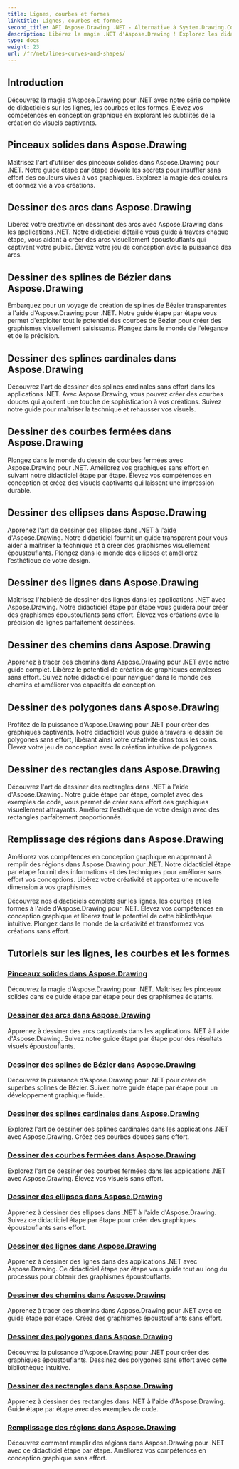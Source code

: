 ```yaml
---
title: Lignes, courbes et formes
linktitle: Lignes, courbes et formes
second_title: API Aspose.Drawing .NET - Alternative à System.Drawing.Common
description: Libérez la magie .NET d'Aspose.Drawing ! Explorez les didacticiels sur les lignes, les courbes et les formes pour des graphiques éclatants  maîtrisez les pinceaux solides, les arcs, les splines, les ellipses et bien plus encore de manière créative.
type: docs
weight: 23
url: /fr/net/lines-curves-and-shapes/
---
```


## Introduction

Découvrez la magie d'Aspose.Drawing pour .NET avec notre série complète de didacticiels sur les lignes, les courbes et les formes. Élevez vos compétences en conception graphique en explorant les subtilités de la création de visuels captivants.

## Pinceaux solides dans Aspose.Drawing
Maîtrisez l'art d'utiliser des pinceaux solides dans Aspose.Drawing pour .NET. Notre guide étape par étape dévoile les secrets pour insuffler sans effort des couleurs vives à vos graphiques. Explorez la magie des couleurs et donnez vie à vos créations.

## Dessiner des arcs dans Aspose.Drawing
Libérez votre créativité en dessinant des arcs avec Aspose.Drawing dans les applications .NET. Notre didacticiel détaillé vous guide à travers chaque étape, vous aidant à créer des arcs visuellement époustouflants qui captivent votre public. Élevez votre jeu de conception avec la puissance des arcs.

## Dessiner des splines de Bézier dans Aspose.Drawing
Embarquez pour un voyage de création de splines de Bézier transparentes à l'aide d'Aspose.Drawing pour .NET. Notre guide étape par étape vous permet d'exploiter tout le potentiel des courbes de Bézier pour créer des graphismes visuellement saisissants. Plongez dans le monde de l'élégance et de la précision.

## Dessiner des splines cardinales dans Aspose.Drawing
Découvrez l'art de dessiner des splines cardinales sans effort dans les applications .NET. Avec Aspose.Drawing, vous pouvez créer des courbes douces qui ajoutent une touche de sophistication à vos créations. Suivez notre guide pour maîtriser la technique et rehausser vos visuels.

## Dessiner des courbes fermées dans Aspose.Drawing
Plongez dans le monde du dessin de courbes fermées avec Aspose.Drawing pour .NET. Améliorez vos graphiques sans effort en suivant notre didacticiel étape par étape. Élevez vos compétences en conception et créez des visuels captivants qui laissent une impression durable.

## Dessiner des ellipses dans Aspose.Drawing
Apprenez l'art de dessiner des ellipses dans .NET à l'aide d'Aspose.Drawing. Notre didacticiel fournit un guide transparent pour vous aider à maîtriser la technique et à créer des graphismes visuellement époustouflants. Plongez dans le monde des ellipses et améliorez l’esthétique de votre design.

## Dessiner des lignes dans Aspose.Drawing
Maîtrisez l'habileté de dessiner des lignes dans les applications .NET avec Aspose.Drawing. Notre didacticiel étape par étape vous guidera pour créer des graphismes époustouflants sans effort. Élevez vos créations avec la précision de lignes parfaitement dessinées.

## Dessiner des chemins dans Aspose.Drawing
Apprenez à tracer des chemins dans Aspose.Drawing pour .NET avec notre guide complet. Libérez le potentiel de création de graphiques complexes sans effort. Suivez notre didacticiel pour naviguer dans le monde des chemins et améliorer vos capacités de conception.

## Dessiner des polygones dans Aspose.Drawing
Profitez de la puissance d'Aspose.Drawing pour .NET pour créer des graphiques captivants. Notre didacticiel vous guide à travers le dessin de polygones sans effort, libérant ainsi votre créativité dans tous les coins. Élevez votre jeu de conception avec la création intuitive de polygones.

## Dessiner des rectangles dans Aspose.Drawing
Découvrez l'art de dessiner des rectangles dans .NET à l'aide d'Aspose.Drawing. Notre guide étape par étape, complet avec des exemples de code, vous permet de créer sans effort des graphiques visuellement attrayants. Améliorez l’esthétique de votre design avec des rectangles parfaitement proportionnés.

## Remplissage des régions dans Aspose.Drawing
Améliorez vos compétences en conception graphique en apprenant à remplir des régions dans Aspose.Drawing pour .NET. Notre didacticiel étape par étape fournit des informations et des techniques pour améliorer sans effort vos conceptions. Libérez votre créativité et apportez une nouvelle dimension à vos graphismes.

Découvrez nos didacticiels complets sur les lignes, les courbes et les formes à l'aide d'Aspose.Drawing pour .NET. Élevez vos compétences en conception graphique et libérez tout le potentiel de cette bibliothèque intuitive. Plongez dans le monde de la créativité et transformez vos créations sans effort.
## Tutoriels sur les lignes, les courbes et les formes
### [Pinceaux solides dans Aspose.Drawing](./solid-brushes/)
Découvrez la magie d'Aspose.Drawing pour .NET. Maîtrisez les pinceaux solides dans ce guide étape par étape pour des graphismes éclatants.
### [Dessiner des arcs dans Aspose.Drawing](./draw-arc/)
Apprenez à dessiner des arcs captivants dans les applications .NET à l'aide d'Aspose.Drawing. Suivez notre guide étape par étape pour des résultats visuels époustouflants.
### [Dessiner des splines de Bézier dans Aspose.Drawing](./draw-bezier-spline/)
Découvrez la puissance d'Aspose.Drawing pour .NET pour créer de superbes splines de Bézier. Suivez notre guide étape par étape pour un développement graphique fluide.
### [Dessiner des splines cardinales dans Aspose.Drawing](./draw-cardinal-spline/)
Explorez l'art de dessiner des splines cardinales dans les applications .NET avec Aspose.Drawing. Créez des courbes douces sans effort.
### [Dessiner des courbes fermées dans Aspose.Drawing](./draw-closed-curve/)
Explorez l'art de dessiner des courbes fermées dans les applications .NET avec Aspose.Drawing. Élevez vos visuels sans effort.
### [Dessiner des ellipses dans Aspose.Drawing](./draw-ellipse/)
Apprenez à dessiner des ellipses dans .NET à l'aide d'Aspose.Drawing. Suivez ce didacticiel étape par étape pour créer des graphiques époustouflants sans effort.
### [Dessiner des lignes dans Aspose.Drawing](./draw-lines/)
Apprenez à dessiner des lignes dans des applications .NET avec Aspose.Drawing. Ce didacticiel étape par étape vous guide tout au long du processus pour obtenir des graphismes époustouflants.
### [Dessiner des chemins dans Aspose.Drawing](./draw-path/)
Apprenez à tracer des chemins dans Aspose.Drawing pour .NET avec ce guide étape par étape. Créez des graphismes époustouflants sans effort.
### [Dessiner des polygones dans Aspose.Drawing](./draw-polygon/)
Découvrez la puissance d'Aspose.Drawing pour .NET pour créer des graphiques époustouflants. Dessinez des polygones sans effort avec cette bibliothèque intuitive.
### [Dessiner des rectangles dans Aspose.Drawing](./draw-rectangle/)
Apprenez à dessiner des rectangles dans .NET à l'aide d'Aspose.Drawing. Guide étape par étape avec des exemples de code.
### [Remplissage des régions dans Aspose.Drawing](./fill-region/)
Découvrez comment remplir des régions dans Aspose.Drawing pour .NET avec ce didacticiel étape par étape. Améliorez vos compétences en conception graphique sans effort.